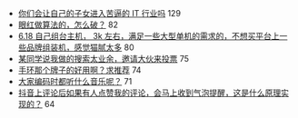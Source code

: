 - [你们会让自己的子女进入苦逼的 IT 行业吗](https://www.v2ex.com/t/575097) 129
- [眼红做算法的，怎么破？](https://www.v2ex.com/t/574984) 82
- [6.18 自己组台主机， 3k 左右，满足一些大型单机的需求的，不想买平台上一些品牌组装机，感觉猫腻太多](https://www.v2ex.com/t/574994) 80
- [某同学说我做的搜索太业余，邀请大伙来投票](https://www.v2ex.com/t/575113) 75
- [手环那个牌子的好用啊？求推荐](https://www.v2ex.com/t/574936) 74
- [大家编码时都听什么音乐呢？](https://www.v2ex.com/t/575013) 71
- [抖音上评论后如果有人点赞我的评论，会马上收到气泡提醒，这是什么原理实现的？](https://www.v2ex.com/t/574945) 64